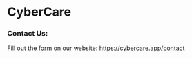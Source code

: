 # CyberCare

### Contact Us:

Fill out the [form](https://cybercare.herokuapp.com/contact) on our website: https://cybercare.app/contact
